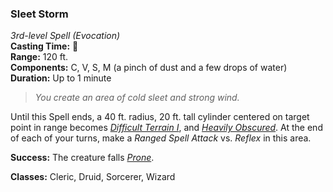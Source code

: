 ### Sleet Storm  
*3rd-level Spell (Evocation)*  
**Casting Time:** 🔷  
**Range:** 120 ft.  
**Components:** C, V, S, M (a pinch of dust and a few drops of water)  
**Duration:** Up to 1 minute  

> *You create an area of cold sleet and strong wind.*

Until this Spell ends, a 40 ft. radius, 20 ft. tall cylinder centered on target point in range becomes *[Difficult Terrain I][DT]*, and *[Heavily Obscured][HO]*. At the end of each of your turns, make a *Ranged Spell Attack* vs. *Reflex* in this area.

**Success:** The creature falls *[Prone]*.

**Classes:** Cleric, Druid, Sorcerer, Wizard

[DT]: ../../Rules/Encounters/Difficult%20Terrain.md
[HO]: ../../Rules/Encounters/Cover%20&%20Obscurement.md
[Prone]: ../../Rules/Conditions/Prone.md
